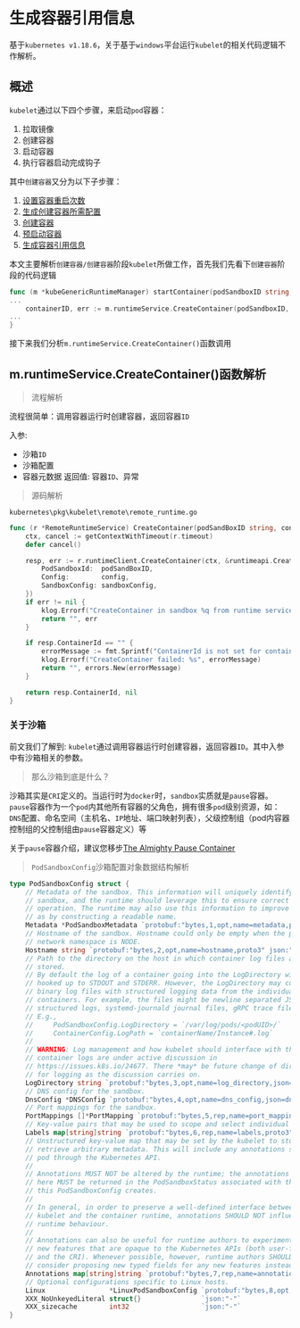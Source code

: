 # 生成容器引用信息

基于`kubernetes v1.18.6`，关于基于`windows`平台运行`kubelet`的相关代码逻辑不作解析。

## 概述

`kubelet`通过以下四个步骤，来启动`pod`容器：

1. 拉取镜像
2. 创建容器
3. 启动容器
4. 执行容器启动完成钩子

其中`创建容器`又分为以下子步骤：

1. [设置容器重启次数](01设置容器重启次数.md)
2. [生成创建容器所需配置](02生成创建容器所需配置.md)
3. [创建容器](03创建容器.md)
4. [预启动容器](04预启动容器.md)
5. [生成容器引用信息](05生成容器引用信息.md)

本文主要解析`创建容器/创建容器`阶段`kubelet`所做工作，首先我们先看下`创建容器`阶段的代码逻辑

```go
func (m *kubeGenericRuntimeManager) startContainer(podSandboxID string, podSandboxConfig *runtimeapi.PodSandboxConfig, spec *startSpec, pod *v1.Pod, podStatus *kubecontainer.PodStatus, pullSecrets []v1.Secret, podIP string, podIPs []string) (string, error) {
...
	containerID, err := m.runtimeService.CreateContainer(podSandboxID, containerConfig, podSandboxConfig)
...
}
```
接下来我们分析`m.runtimeService.CreateContainer()`函数调用

## m.runtimeService.CreateContainer()函数解析

> 流程解析

流程很简单：调用容器运行时创建容器，返回容器`ID`

入参:
- 沙箱`ID`
- 沙箱配置
- 容器元数据
返回值: 容器`ID`、异常

> 源码解析

`kubernetes\pkg\kubelet\remote\remote_runtime.go`
```go
func (r *RemoteRuntimeService) CreateContainer(podSandBoxID string, config *runtimeapi.ContainerConfig, sandboxConfig *runtimeapi.PodSandboxConfig) (string, error) {
	ctx, cancel := getContextWithTimeout(r.timeout)
	defer cancel()

	resp, err := r.runtimeClient.CreateContainer(ctx, &runtimeapi.CreateContainerRequest{
		PodSandboxId:  podSandBoxID,
		Config:        config,
		SandboxConfig: sandboxConfig,
	})
	if err != nil {
		klog.Errorf("CreateContainer in sandbox %q from runtime service failed: %v", podSandBoxID, err)
		return "", err
	}

	if resp.ContainerId == "" {
		errorMessage := fmt.Sprintf("ContainerId is not set for container %q", config.GetMetadata())
		klog.Errorf("CreateContainer failed: %s", errorMessage)
		return "", errors.New(errorMessage)
	}

	return resp.ContainerId, nil
}
```

### 关于沙箱

前文我们了解到: `kubelet`通过调用容器运行时创建容器，返回容器`ID`。其中入参中有沙箱相关的参数。

> 那么沙箱到底是什么？

沙箱其实是`CRI`定义的。当运行时为`docker`时，`sandbox`实质就是`pause`容器。
`pause`容器作为一个`pod`内其他所有容器的父角色，拥有很多`pod`级别资源，如：
`DNS`配置、命名空间（主机名、`IP`地址、端口映射列表），父级控制组（pod内容器控制组的父控制组由`pause`容器定义）等

关于`pause`容器介绍，建议您移步[The Almighty Pause Container](https://www.ianlewis.org/en/almighty-pause-container)

> `PodSandboxConfig`沙箱配置对象数据结构解析

```go
type PodSandboxConfig struct {
	// Metadata of the sandbox. This information will uniquely identify the
	// sandbox, and the runtime should leverage this to ensure correct
	// operation. The runtime may also use this information to improve UX, such
	// as by constructing a readable name.
	Metadata *PodSandboxMetadata `protobuf:"bytes,1,opt,name=metadata,proto3" json:"metadata,omitempty"`
	// Hostname of the sandbox. Hostname could only be empty when the pod
	// network namespace is NODE.
	Hostname string `protobuf:"bytes,2,opt,name=hostname,proto3" json:"hostname,omitempty"`
	// Path to the directory on the host in which container log files are
	// stored.
	// By default the log of a container going into the LogDirectory will be
	// hooked up to STDOUT and STDERR. However, the LogDirectory may contain
	// binary log files with structured logging data from the individual
	// containers. For example, the files might be newline separated JSON
	// structured logs, systemd-journald journal files, gRPC trace files, etc.
	// E.g.,
	//     PodSandboxConfig.LogDirectory = `/var/log/pods/<podUID>/`
	//     ContainerConfig.LogPath = `containerName/Instance#.log`
	//
	// WARNING: Log management and how kubelet should interface with the
	// container logs are under active discussion in
	// https://issues.k8s.io/24677. There *may* be future change of direction
	// for logging as the discussion carries on.
	LogDirectory string `protobuf:"bytes,3,opt,name=log_directory,json=logDirectory,proto3" json:"log_directory,omitempty"`
	// DNS config for the sandbox.
	DnsConfig *DNSConfig `protobuf:"bytes,4,opt,name=dns_config,json=dnsConfig,proto3" json:"dns_config,omitempty"`
	// Port mappings for the sandbox.
	PortMappings []*PortMapping `protobuf:"bytes,5,rep,name=port_mappings,json=portMappings,proto3" json:"port_mappings,omitempty"`
	// Key-value pairs that may be used to scope and select individual resources.
	Labels map[string]string `protobuf:"bytes,6,rep,name=labels,proto3" json:"labels,omitempty" protobuf_key:"bytes,1,opt,name=key,proto3" protobuf_val:"bytes,2,opt,name=value,proto3"`
	// Unstructured key-value map that may be set by the kubelet to store and
	// retrieve arbitrary metadata. This will include any annotations set on a
	// pod through the Kubernetes API.
	//
	// Annotations MUST NOT be altered by the runtime; the annotations stored
	// here MUST be returned in the PodSandboxStatus associated with the pod
	// this PodSandboxConfig creates.
	//
	// In general, in order to preserve a well-defined interface between the
	// kubelet and the container runtime, annotations SHOULD NOT influence
	// runtime behaviour.
	//
	// Annotations can also be useful for runtime authors to experiment with
	// new features that are opaque to the Kubernetes APIs (both user-facing
	// and the CRI). Whenever possible, however, runtime authors SHOULD
	// consider proposing new typed fields for any new features instead.
	Annotations map[string]string `protobuf:"bytes,7,rep,name=annotations,proto3" json:"annotations,omitempty" protobuf_key:"bytes,1,opt,name=key,proto3" protobuf_val:"bytes,2,opt,name=value,proto3"`
	// Optional configurations specific to Linux hosts.
	Linux                *LinuxPodSandboxConfig `protobuf:"bytes,8,opt,name=linux,proto3" json:"linux,omitempty"`
	XXX_NoUnkeyedLiteral struct{}               `json:"-"`
	XXX_sizecache        int32                  `json:"-"`
}
```